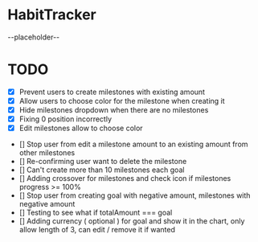 # HabitTracker

--placeholder--

# TODO

- [x] Prevent users to create milestones with existing amount
- [x] Allow users to choose color for the milestone when creating it
- [x] Hide milestones dropdown when there are no milestones
- [x] Fixing 0 position incorrectly
- [x] Edit milestones allow to choose color
- [] Stop user from edit a milestone amount to an existing amount from other milestones
- [] Re-confirming user want to delete the milestone
- [] Can't create more than 10 milestones each goal
- [] Adding crossover for milestones and check icon if milestones progress >= 100%
- [] Stop user from creating goal with negative amount, milestones with negative amount
- [] Testing to see what if totalAmount === goal
- [] Adding currency ( optional ) for goal and show it in the chart, only allow length of 3, can edit / remove it if wanted

